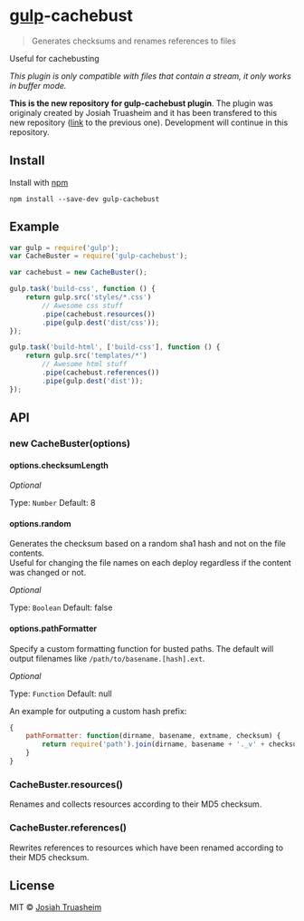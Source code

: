 # [gulp](https://github.com/wearefractal/gulp)-cachebust

> Generates checksums and renames references to files

Useful for cachebusting

*This plugin is only compatible with files that contain a stream, it only works in buffer mode.*

**This is the new repository for gulp-cachebust plugin**. The plugin was originaly created by Josiah Truasheim and it
has been transfered to this new repository ([link](https://github.com/Josiah/gulp-cachebust) to the previous one). 
Development will continue in this repository. 

## Install

Install with [npm](https://npmjs.org/package/gulp-cachebust)

```
npm install --save-dev gulp-cachebust
```

## Example

```js
var gulp = require('gulp');
var CacheBuster = require('gulp-cachebust');

var cachebust = new CacheBuster();

gulp.task('build-css', function () {
    return gulp.src('styles/*.css')
        // Awesome css stuff
        .pipe(cachebust.resources())
        .pipe(gulp.dest('dist/css'));
});

gulp.task('build-html', ['build-css'], function () {
    return gulp.src('templates/*')
        // Awesome html stuff
        .pipe(cachebust.references())
        .pipe(gulp.dest('dist'));
});
```


## API

### new CacheBuster(options)

#### options.checksumLength

*Optional*

Type: `Number`
Default: 8

#### options.random

Generates the checksum based on a random sha1 hash and not on the file contents.  
Useful for changing the file names on each deploy regardless if the content was changed or not.  

*Optional*  

Type: `Boolean`
Default: false

#### options.pathFormatter

Specify a custom formatting function for busted paths. The default will output
filenames like `/path/to/basename.[hash].ext`.

*Optional*

Type: `Function`
Default: null

An example for outputing a custom hash prefix:

```js
{
    pathFormatter: function(dirname, basename, extname, checksum) {
        return require('path').join(dirname, basename + '._v' + checksum + extname);
    }
}
```

### CacheBuster.resources()

Renames and collects resources according to their MD5 checksum.

### CacheBuster.references()

Rewrites references to resources which have been renamed according to their MD5
checksum.

## License

MIT © [Josiah Truasheim](//github.com/Josiah)
